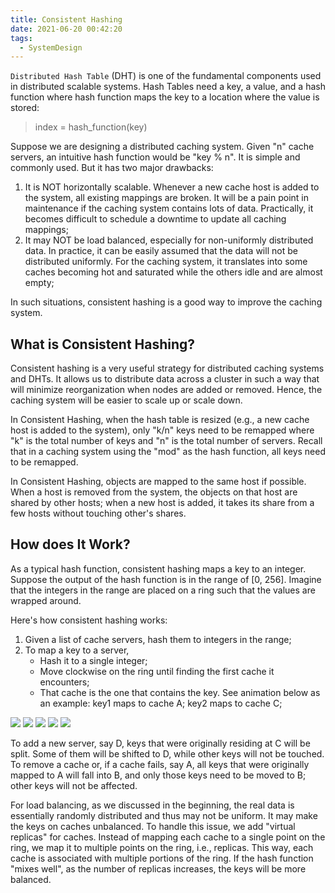 ```yaml
---
title: Consistent Hashing
date: 2021-06-20 00:42:20
tags:
  - SystemDesign
---
```

`Distributed Hash Table` (DHT) is one of the fundamental components used in distributed scalable systems. Hash Tables need a key, a value, and a hash function where hash function maps the key to a location where the value is stored:
> index = hash_function(key)

Suppose we are designing a distributed caching system. Given "n" cache servers, an intuitive hash function would be "key % n". It is simple and commonly used. But it has two major drawbacks:
1. It is NOT horizontally scalable. Whenever a new cache host is added to the system, all existing mappings are broken. It will be a pain point in maintenance if the caching system contains lots of data. Practically, it becomes difficult to schedule a downtime to update all caching mappings;
2. It may NOT be load balanced, especially for non-uniformly distributed data. In practice, it can be easily assumed that the data will not be distributed uniformly. For the caching system, it translates into some caches becoming hot and saturated while the others idle and are almost empty;

In such situations, consistent hashing is a good way to improve the caching system.

## What is Consistent Hashing?
Consistent hashing is a very useful strategy for distributed caching systems and DHTs. It allows us to distribute data across a cluster in such a way that will minimize reorganization when nodes are added or removed. Hence, the caching system will be easier to scale up or scale down.

In Consistent Hashing, when the hash table is resized (e.g., a new cache host is added to the system), only "k/n" keys need to be remapped where "k" is the total number of keys and "n" is the total number of servers. Recall that in a caching system using the "mod" as the hash function, all keys need to be remapped.

In Consistent Hashing, objects are mapped to the same host if possible. When a host is removed from the system, the objects on that host are shared by other hosts; when a new host is added, it takes its share from a few hosts without touching other's shares.
<!--more-->

## How does It Work?
As a typical hash function, consistent hashing maps a key to an integer. Suppose the output of the hash function is in the range of [0, 256]. Imagine that the integers in the range are placed on a ring such that the values are wrapped around.

Here's how consistent hashing works:
1. Given a list of cache servers, hash them to integers in the range;
2. To map a key to a server,
    - Hash it to a single integer;
    - Move clockwise on the ring until finding the first cache it encounters;
    - That cache is the one that contains the key. See animation below as an example: key1 maps to cache A; key2 maps to cache C;

![](https://github.com/wangleileichina/HexoPosts/raw/master/SystemDesign/Consistent-Hashing/08.png)
![](https://github.com/wangleileichina/HexoPosts/raw/master/SystemDesign/Consistent-Hashing/09.png)
![](https://github.com/wangleileichina/HexoPosts/raw/master/SystemDesign/Consistent-Hashing/10.png)
![](https://github.com/wangleileichina/HexoPosts/raw/master/SystemDesign/Consistent-Hashing/11.png)
![](https://github.com/wangleileichina/HexoPosts/raw/master/SystemDesign/Consistent-Hashing/12.png)

To add a new server, say D, keys that were originally residing at C will be split. Some of them will be shifted to D, while other keys will not be touched.
To remove a cache or, if a cache fails, say A, all keys that were originally mapped to A will fall into B, and only those keys need to be moved to B; other keys will not be affected.

For load balancing, as we discussed in the beginning, the real data is essentially randomly distributed and thus may not be uniform. It may make the keys on caches unbalanced.
To handle this issue, we add "virtual replicas" for caches. Instead of mapping each cache to a single point on the ring, we map it to multiple points on the ring, i.e., replicas. This way, each cache is associated with multiple portions of the ring.
If the hash function "mixes well", as the number of replicas increases, the keys will be more balanced.
